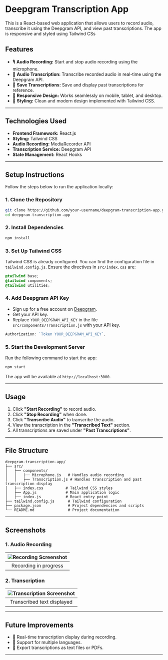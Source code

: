 # **Deepgram Transcription App**

This is a React-based web application that allows users to record audio, transcribe it using the Deepgram API, and view past transcriptions. The app is responsive and styled using Tailwind CSs

## **Features**

- 🎙️ **Audio Recording:** Start and stop audio recording using the microphone.  
- 📝 **Audio Transcription:** Transcribe recorded audio in real-time using the Deepgram API.  
- 💾 **Save Transcriptions:** Save and display past transcriptions for reference.  
- 📱 **Responsive Design:** Works seamlessly on mobile, tablet, and desktop.  
- 🎨 **Styling:** Clean and modern design implemented with Tailwind CSS.  

---

## **Technologies Used**

- **Frontend Framework:** React.js  
- **Styling:** Tailwind CSS  
- **Audio Recording:** MediaRecorder API  
- **Transcription Service:** Deepgram API  
- **State Management:** React Hooks  

---

## **Setup Instructions**

Follow the steps below to run the application locally:

### **1. Clone the Repository**
```bash
git clone https://github.com/your-username/deepgram-transcription-app.git
cd deepgram-transcription-app
```

### **2. Install Dependencies**
```bash
npm install
```

### **3. Set Up Tailwind CSS**
Tailwind CSS is already configured. You can find the configuration file in `tailwind.config.js`. Ensure the directives in `src/index.css` are:
```css
@tailwind base;
@tailwind components;
@tailwind utilities;
```

### **4. Add Deepgram API Key**
- Sign up for a free account on [Deepgram](https://www.deepgram.com).
- Get your API key.
- Replace `YOUR_DEEPGRAM_API_KEY` in the file `src/components/Transcription.js` with your API key.

```javascript
Authorization: `Token YOUR_DEEPGRAM_API_KEY`,
```

### **5. Start the Development Server**
Run the following command to start the app:
```bash
npm start
```
The app will be available at `http://localhost:3000`.

---

## **Usage**

1. Click **"Start Recording"** to record audio.  
2. Click **"Stop Recording"** when done.  
3. Click **"Transcribe Audio"** to transcribe the audio.  
4. View the transcription in the **"Transcribed Text"** section.  
5. All transcriptions are saved under **"Past Transcriptions"**.

---

## **File Structure**

```
deepgram-transcription-app/
├── src/
│   ├── components/
│   │   ├── Microphone.js   # Handles audio recording
│   │   ├── Transcription.js # Handles transcription and past transcription display
│   ├── index.css          # Tailwind CSS styles
│   ├── App.js             # Main application logic
│   ├── index.js           # React entry point
├── tailwind.config.js      # Tailwind configuration
├── package.json            # Project dependencies and scripts
└── README.md               # Project documentation
```

---

## **Screenshots**

### **1. Audio Recording**
| ![Recording Screenshot](https://via.placeholder.com/400x200) |
|:----------------------------------------------------------:|
| Recording in progress |

### **2. Transcription**
| ![Transcription Screenshot](https://via.placeholder.com/400x200) |
|:----------------------------------------------------------------:|
| Transcribed text displayed |

---

## **Future Improvements**

- 🌟 Real-time transcription display during recording.  
- 🌟 Support for multiple languages.  
- 🌟 Export transcriptions as text files or PDFs.  

---

